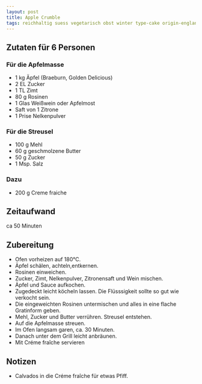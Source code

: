 ```yaml
---
layout: post
title: Apple Crumble
tags: reichhaltig suess vegetarisch obst winter type-cake origin-england
---
```

## Zutaten für 6 Personen
### Für die Apfelmasse
* 1 kg Äpfel (Braeburn, Golden Delicious)  
* 2 EL Zucker  
* 1 TL Zimt  
* 80 g Rosinen  
* 1 Glas Weißwein oder Apfelmost  
* Saft von 1 Zitrone  
* 1 Prise Nelkenpulver  

### Für die Streusel
* 100 g Mehl  
* 60 g geschmolzene Butter  
* 50 g Zucker  
* 1 Msp. Salz  

### Dazu
* 200 g Creme fraiche

## Zeitaufwand
ca 50 Minuten

## Zubereitung
* Ofen vorheizen auf 180°C.
* Äpfel schälen, achteln,entkernen.
* Rosinen einweichen.
* Zucker, Zimt, Nelkenpulver, Zitronensaft und Wein mischen.
* Äpfel und Sauce aufkochen.
* Zugedeckt leicht köcheln lassen. Die Flüsssigkeit sollte so gut wie verkocht sein.
* Die eingeweichten Rosinen untermischen und alles in eine flache Gratinform geben.
* Mehl, Zucker und Butter verrühren. Streusel entstehen.
* Auf die Apfelmasse streuen.
* Im Ofen langsam garen, ca. 30 Minuten.
* Danach unter dem Grill leicht anbräunen.
* Mit Créme fraîche servieren

## Notizen
* Calvados in die Créme fraîche für etwas Pfiff.
